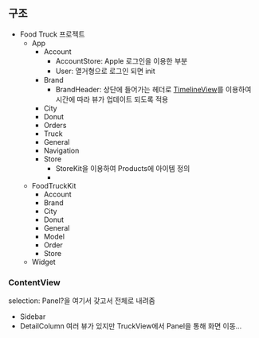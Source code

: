 ## 구조
- Food Truck 프로젝트
	- App
		- Account
			- AccountStore: Apple 로그인을 이용한 부분
			- User: 열거형으로 로그인 되면 init
		- Brand
			- BrandHeader: 상단에 들어가는 헤더로 [TimelineView](https://developer.apple.com/documentation/swiftui/timelineview)를 이용하여 시간에 따라 뷰가 업데이트 되도록 적용
		-  City
		- Donut
		- Orders
		- Truck
		- General
		- Navigation
		- Store
			- StoreKit을 이용하여 Products에 아이템 정의
			- 
	- FoodTruckKit 
		- Account
		- Brand
		- City
		- Donut
		- General
		- Model
		- Order
		- Store
	- Widget

### ContentView
selection: Panel?을 여기서 갖고서 전체로 내려줌
* Sidebar
* DetailColumn
	여러 뷰가 있지만 TruckView에서 Panel을 통해 화면 이동...